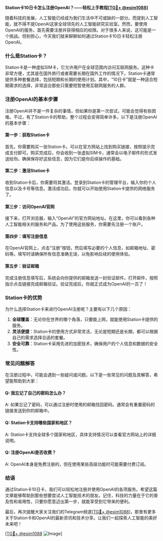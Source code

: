 **Station卡10日卡怎么注册OpenAI？——轻松上手教程[[TG💪+ @esim1088](https://t.me/s/esim1088)]**

随着科技的发展，人工智能已经成为我们生活中不可或缺的一部分。而提到人工智能，就不得不提OpenAI这家全球领先的人工智能研究实验室。然而，要使用OpenAI的服务，首先需要注册并获得相应的权限。对于很多人来说，这可能是一个挑战。但别担心，今天我们就来聊聊如何通过Station卡10日卡轻松注册OpenAI。

### 什么是Station卡？

Station卡是一种虚拟SIM卡，它允许用户在全球范围内访问互联网服务。这种卡非常方便，尤其是在国外旅行或者需要长期在国外工作的情况下。Station卡通常提供多种套餐选择，包括短期和长期的使用计划。其中，“10日卡”就是一种适合短期需求的选择，非常适合那些只需要短暂使用互联网服务的人群。

### 注册OpenAI的基本步骤

注册OpenAI并不是一件复杂的事情，但如果你是第一次尝试，可能会觉得有些困难。不过，有了Station卡的帮助，整个过程会变得简单许多。以下是注册OpenAI的基本步骤：

#### 第一步：获取Station卡

首先，你需要购买一张Station卡。可以在官方网站上找到购买链接，按照提示完成支付即可。购买完成后，你会收到一张虚拟SIM卡，通常会以电子邮件的形式发送给你。确保保存好这些信息，因为它们是你后续操作的基础。

#### 第二步：激活Station卡

收到Station卡后，你需要将其激活。登录到Station卡的管理平台，输入你的个人信息以及卡号等信息。激活成功后，你就可以开始使用Station卡提供的网络服务了。

#### 第三步：访问OpenAI官网

接下来，打开浏览器，输入“OpenAI”的官方网站地址。在这里，你可以看到各种人工智能相关的服务和产品。为了使用这些服务，你需要先注册一个账户。

#### 第四步：填写注册信息

在OpenAI官网上，点击“注册”按钮，然后填写必要的个人信息，如邮箱地址、密码等。填写时请确保所有信息准确无误，以免影响后续的使用体验。

#### 第五步：验证邮箱

完成注册信息填写后，系统会向你提供的邮箱发送一封验证邮件。打开邮件，按照指示点击链接完成邮箱验证。验证完成后，你就正式成为OpenAI的一员了！

### Station卡的优势

为什么选择Station卡来进行OpenAI注册呢？主要有以下几个原因：

1. **全球覆盖**：无论你在世界的哪个角落，只要能上网，就能使用Station卡提供的服务。
2. **灵活便捷**：Station卡的使用方式非常灵活，无论是短期还是长期，都可以根据自己的需求选择合适的套餐。
3. **安全可靠**：Station卡采用先进的加密技术，确保用户的个人信息和数据的安全性。

### 常见问题解答

在注册过程中，可能会遇到一些疑问或问题。以下是一些常见的问题及其解答，希望能帮助到大家：

#### Q: 我忘记了自己的密码怎么办？
A: 如果忘记了密码，可以通过注册时使用的邮箱找回密码。通常会有重置密码的链接发送到你的邮箱中。

#### Q: Station卡支持哪些国家和地区？
A: Station卡支持全球多个国家和地区，具体支持情况可以查看官方网站上的详细说明。

#### Q: 注册OpenAI是否收费？
A: OpenAI本身是免费注册的，但在使用某些高级功能时可能需要付费订阅。

### 结语

通过Station卡10日卡，我们可以轻松地注册并使用OpenAI的各项服务。希望这篇文章能够帮助到那些想要尝试人工智能技术的朋友。记住，科技的力量在于它的普及性和易用性，只要你愿意迈出第一步，就能享受到它带来的便利。

最后，再次提醒大家关注我们的Telegram频道[[TG💪+ @esim1088](https://t.me/s/esim1088)]，那里有更多关于Station卡和OpenAI的最新资讯和技术分享。让我们一起探索人工智能的美好未来吧！

[[TG💪+ @esim1088](https://t.me/s/esim1088) ![Image](https://i.postimg.cc/4NQfJmqS/Snipaste-2025-05-13-00-14-12.png)]